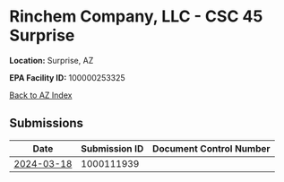 # Rinchem Company, LLC - CSC 45 Surprise

**Location:** Surprise, AZ

**EPA Facility ID:** 100000253325

[Back to AZ Index](../../index.md)

## Submissions

| Date | Submission ID | Document Control Number |
|------|--------------|-------------------------|
| [2024-03-18](submissions/1000111939.md) | 1000111939 |  |
